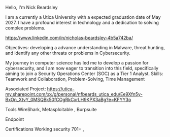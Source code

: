 Hello, I'm Nick Beardsley 




I am a currently a Utica University with a expected graduation date of May 2027. I have a profound interest in technology and a dedication to solving complex problems.

https://www.linkedin.com/in/nicholas-beardsley-4b5a742ba/

Objectives: developing a advance understanding in Malware, threat hunting, and identify any other threats or problems in Cybersecurity.


My journey in computer science has led me to develop a passion for cybersecurity, and I am now eager to transition into this field, specifically aiming to join a Security Operations Center (SOC) as a Tier 1 Analyst.
Skills:  	Teamwork and Collaboration, Problem-Solving,	Time Management


Associated Project: https://utica-my.sharepoint.com/:p:/g/personal/nfbeards_utica_edu/Ee9Xfn5y-BxOn_XtvY_0MSQBk50fCOgRkCxrLH9KPX3aBg?e=KFYY3o



Tools
WireShark, Metasploitable , Burpsuite 
  
Endpoint
 
  
Certifications
Working security 701+ ,


